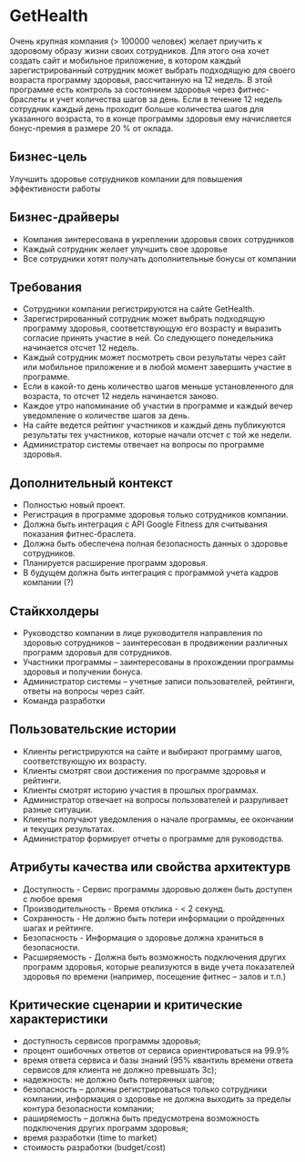 # GetHealth

Очень крупная компания (> 100000 человек) желает приучить к здоровому образу жизни своих сотрудников. Для этого она хочет создать сайт и мобильное приложение, в котором каждый зарегистрированный сотрудник может выбрать подходящую для своего возраста программу здоровья, рассчитанную на 12 недель. В этой программе есть контроль за состоянием здоровья через фитнес-браслеты и учет количества шагов за день. Если в течение 12 недель сотрудник каждый день проходит больше количества шагов для указанного возраста, то в конце программы здоровья ему начисляется бонус-премия в размере 20 % от оклада.

## Бизнес-цель

Улучшить здоровье сотрудников компании для повышения эффективности работы

## Бизнес-драйверы

* Компания зинтересована в укреплении здоровья своих сотрудников 
* Каждый сотрудник желает улучшить свое здоровье
* Все сотрудники хотят получать дополнительные бонусы от компании

## Требования

* Сотрудники компании регистрируются на сайте GetHealth.
* Зарегистрированный сотрудник может выбрать подходящую программу здоровья, соответствующую его возрасту и выразить согласие принять участие в ней. Со следующего понедельника начинается отсчет 12 недель.
* Каждый сотрудник может посмотреть свои результаты через сайт или мобильное приложение и в любой момент завершить участие в программе.
* Если в какой-то день количество шагов меньше установленного для возраста, то отсчет 12 недель начинается заново.
* Каждое утро напоминание об участии в программе и каждый вечер уведомление о количестве шагов за день.
* На сайте ведется рейтинг участников и каждый день публикуются результаты тех участников, которые начали отсчет с той же недели.
* Администратор системы отвечает на вопросы по программе здоровья.

## Дополнительный контекст

* Полностью новый проект.
* Регистрация в программе здоровья только сотрудников компании.
* Должна быть интеграция с API Google Fitness для считывания показания фитнес-браслета.
* Должна быть обеспечена полная безопасность данных о здоровье сотрудников.
* Планируется расширение программ здоровья.
* В будущем должна быть интеграция с программой учета кадров компании (?)

## Стайкхолдеры

* Руководство компании в лице руководителя направления по здоровью сотрудников – заинтересован в продвижении различных программ здоровья для сотрудников.
* Участники программы – заинтересованы в прохождении программы здоровья и получении бонуса.
* Администратор системы – учетные записи пользователей, рейтинги, ответы на вопросы через сайт.  
* Команда разработки

## Пользовательские истории

* Клиенты регистрируются на сайте и выбирают программу шагов, соответствующую их возрасту.
* Клиенты смотрят свои достижения по программе здоровья и рейтинги.
* Клиенты смотрят историю участия в прошлых программах.
* Администратор отвечает на вопросы пользователей и разруливает разные ситуации.
* Клиенты получают уведомления о начале программы, ее окончании и текущих результатах.
* Администратор формирует отчеты о программе для руководства.

## Атрибуты качества или свойства архитектурв

* Доступность - Сервис программы здоровью должен быть доступен с любое время
* Производительность - Время отклика - < 2 секунд.
* Сохранность - Не должно быть потери информации о пройденных шагах и рейтинге.
* Безопасность - Информация о здоровье должна храниться в безопасности.
* Расширяемость - Должна быть возможность подключения других программ здоровья, которые реализуются в виде учета показателей здоровья по времени (например, посещение фитнес – залов и т.п.)

## Критические сценарии и критические характеристики

* доступность сервисов программы здоровья;
* процент ошибочных ответов от сервиса ориентироваться на 99.9%
* время ответа сервиса и базы знаний (95% квантиль времени ответа сервисов для клиента не должно превышать 3с);
* надежность: не должно быть потерянных шагов;
* безопасность – должны регистрироваться только сотрудники компании, информация о здоровье не должна выходить за пределы контура безопасности компании;
* раширяемость – должна быть предусмотрена возможность подключения других программ здоровья;
* время разработки (time to market)
* стоимость разработки (budget/cost)






